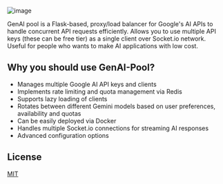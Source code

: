 ![image](https://github.com/user-attachments/assets/d1b14e3a-48b3-4a6a-96ec-7abeac3be3a1)

GenAI pool is a Flask-based, proxy/load balancer for Google's AI APIs to handle concurrent API requests efficiently. Allows you to use multiple API keys (these can be free tier) as a single client over Socket.io network. Useful for people who wants to make AI applications with low cost.  

## Why you should use GenAI-Pool?

- Manages multiple Google AI API keys and clients
- Implements rate limiting and quota management via Redis
- Supports lazy loading of clients
- Rotates between different Gemini models based on user preferences, availability and quotas
- Can be easily deployed via Docker
- Handles multiple Socket.io connections for streaming AI responses
- Advanced configuration options

## License

[MIT](https://opensource.org/licenses/MIT)
